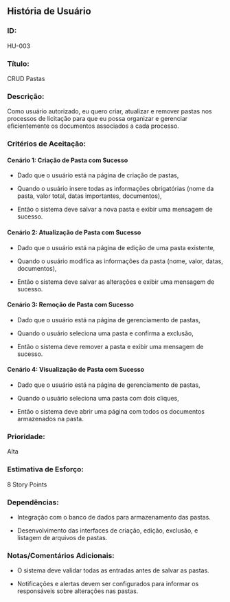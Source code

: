 ## **História de Usuário**
### **ID:**
HU-003

### **Título:**
CRUD Pastas

### **Descrição:**
Como usuário autorizado, eu quero criar, atualizar e remover pastas nos processos de licitação para que eu possa organizar e gerenciar eficientemente os documentos associados a cada processo.

### **Critérios de Aceitação:**
#### **Cenário 1:** Criação de Pasta com Sucesso
- Dado que o usuário está na página de criação de pastas,

- Quando o usuário insere todas as informações obrigatórias (nome da pasta, valor total, datas importantes, documentos),

- Então o sistema deve salvar a nova pasta e exibir uma mensagem de sucesso.

#### **Cenário 2:** Atualização de Pasta com Sucesso
- Dado que o usuário está na página de edição de uma pasta existente,

- Quando o usuário modifica as informações da pasta (nome, valor, datas, documentos),

- Então o sistema deve salvar as alterações e exibir uma mensagem de sucesso.

#### **Cenário 3:** Remoção de Pasta com Sucesso
- Dado que o usuário está na página de gerenciamento de pastas,

- Quando o usuário seleciona uma pasta e confirma a exclusão,

- Então o sistema deve remover a pasta e exibir uma mensagem de sucesso.
 
#### **Cenário 4:** Visualização de Pasta com Sucesso
- Dado que o usuário está na página de gerenciamento de pastas,

- Quando o usuário seleciona uma pasta com dois cliques,

- Então o sistema deve abrir uma página com todos os documentos armazenados na pasta.


### Prioridade:
Alta

### Estimativa de Esforço:
8 Story Points

### Dependências:
- Integração com o banco de dados para armazenamento das pastas.

- Desenvolvimento das interfaces de criação, edição, exclusão, e listagem de arquivos de pastas.

### Notas/Comentários Adicionais:
- O sistema deve validar todas as entradas antes de salvar as pastas.

- Notificações e alertas devem ser configurados para informar os responsáveis sobre alterações nas pastas.

